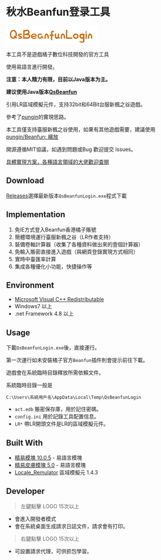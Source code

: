 # 秋水Beanfun登录工具

![logo](./logo.png)

本工具不是遊戲橘子數位科技開發的官方工具

使用易語言進行開發。

**注意：本人精力有限，目前以Java版本为主。**

**建议使用Java版本[QsBeanfun](https://github.com/starmcc/qs-beanfun)**

引用LR區域模擬元件，支持32bit和64Bit台服新楓之谷遊戲。

參考了[pungin](https://github.com/pungin)的實現思路。

本工具僅支持臺服新楓之谷使用，如果有其他遊戲需要，建議使用[pungin/Beanfun: 繽放](https://github.com/pungin/Beanfun)

開源遵循MIT協議，如遇到問題或Bug 歡迎提交 Issues。

[具體實現方案，各種語言領域的大佬歡迎查閱](https://github.com/starmcc/QsBeanfunLogin/tree/master/docs)

## Download

[Releases](https://github.com/starmcc/QsBeanfunLogin/releases)選擇最新版本`QsBeanfunLogin.exe`程式下載

## Implementation

1. 免IE方式登入Beanfun香港橘子賬號
2. 簡體環境運行臺服新楓之谷（LR作者支持）
3. 裝備卷軸計算器（收集了各種資料做出來的壹個計算器）
4. 免輸入賬密直接進入遊戲（與網頁登錄實現方式相同）
5. 實時中臺匯率計算
6. 集成各種優化小功能，快捷操作等


## Environment

- [Microsoft Visual C++ Redistributable](https://docs.microsoft.com/zh-CN/cpp/windows/latest-supported-vc-redist?view=msvc-170)
- Windows7 以上
- .net Framework 4.8 以上


## Usage

下載`QsBeanfunLogin.exe`後，直接運行。

第一次運行如未安裝橘子官方`Beanfun`插件則會提示前往下載。

遊戲會在系統臨時目錄釋放所需依賴文件。

系統臨時目錄一般是

`C:\Users\系統用戶名\AppData\Local\Temp\QsBeanfunLogin`

- `act.edb` 賬密保存庫，用於記住密碼。
- `config.ini` 用於記錄工具配置信息。
- `LR*` 帶LR開頭文件是LR的區域模擬元件。

## Built With

- [精易模塊 10.0.5](https://bbs.125.la) - 易語言模塊
- [精易皮膚模塊 5.0](https://bbs.125.la/thread-14660006-1-1.html)  - 易語言模塊
- [Locale_Remulator](https://github.com/InWILL/Locale_Remulator) 區域模擬元 1.4.3


## Developer

> 左鍵點擊 LOGO 15次以上

- 會進入開發者模式
- 會在系統桌面生成請求日誌文件，請求會有打印。

> 右鍵點擊 LOGO 15次以上

- 可設置請求代理，可供抓包學習。